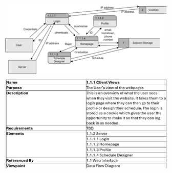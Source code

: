 ![DFD](https://github.com/MckennahPalmer/CSE430/blob/Team3_GH/DFD%20Client%20Views.drawio.svg)

![table for client view dfd](https://github.com/MckennahPalmer/CSE430/blob/Team3_GH/Data%20Flow%20Diagram%20Table%201.1.1.png)
